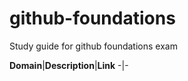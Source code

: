# github-foundations
Study guide for github foundations exam

**Domain**|**Description**|**Link**
-|-